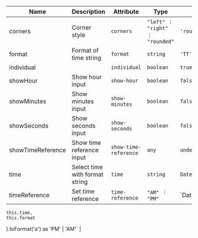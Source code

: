 | Name       | Description                   | Attribute        | Type                                      | Default             |
|------------|-------------------------------|------------------|-------------------------------------------|---------------------|
|corners| Corner style | `corners` | `"left" ｜ "right" ｜ "rounded"` | `'rounded'` |
|format| Format of time string | `format` | `string` | `'TT'` |
|individual|  | `individual` | `boolean` | `true` |
|showHour| Show hour input | `show-hour` | `boolean` | `false` |
|showMinutes| Show minutes input | `show-minutes` | `boolean` | `false` |
|showSeconds| Show seconds input | `show-seconds` | `boolean` | `false` |
|showTimeReference| Show time reference input | `show-time-reference` | `any` | `undefined` |
|time| Select time with format string | `time` | `string` | `DateTime.now().toFormat(this.format)` |
|timeReference| Set time reference | `time-reference` | `"AM" ｜ "PM"` | `DateTime.fromFormat(
    this.time,
    this.format
  ).toFormat('a') as 'PM' | 'AM'` |
